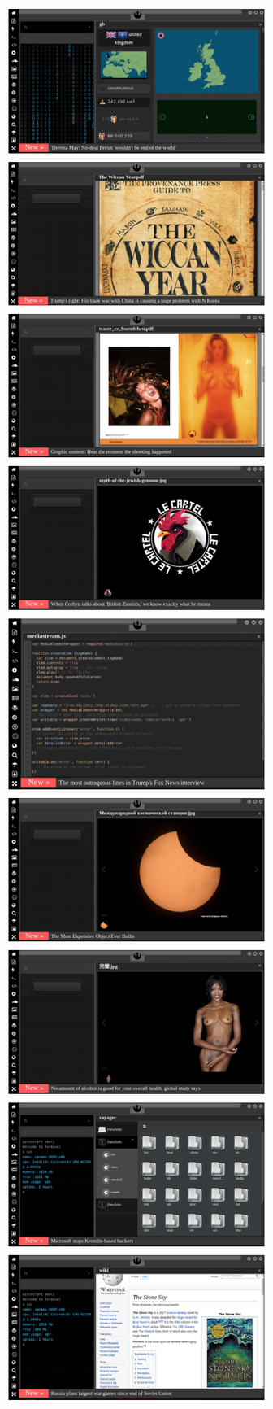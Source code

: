 
![Image](brexit.png)

<!-- 
https://www.uludagsozluk.com/k/can-d%C3%BCndar/&w=bg bkz uğur dündarı kullanan kamalcı
https://www.uludagsozluk.com/k/abdullah-%C3%A7atl%C4%B1-vs-deniz-gezmi%C5%9F/&w=bg
bkz esra elöcü vs ismet inöcü
bkz adana01 dizisi vs deep türkish web
bkz öcü gibi korkuyorlar mao zedong yoldaşımdan türüyorlar takım takım
bkz selçuk bayraktarın fatih portakalın malikanesinde drone gezdirdiği iddaları
bkz atacücük olmasaydı anan kimdi bilemezdin şerefsiz dil uzatma sebepsiz
https://www.uludagsozluk.com/k/kemalizm-%C4%B1-bir-g%C3%B6rselle-anlat/&w=bg
https://www.uludagsozluk.com/e/43341516/ bkz rupert murdoch türk mü gerizekalı oç
https://www.pinterest.com/wiccasoft/pins/ bkz gaga bulutun türkler aşkenazi yahudi iddası
https://www.uludagsozluk.com/k/kelebek-d%C3%B6vmesi-yapt%C4%B1ran-erkek/&w=gd bkz at yarrağıyım demek istiyor olabilir
https://www.uludagsozluk.com/k/%C3%BClk%C3%BCc%C3%BC-ter%C3%B6r-%C3%B6rg%C3%BCt%C3%BC/&w=bg bkz kürt lütfen
https://www.uludagsozluk.com/k/ocak-ay%C4%B1nda-kilitlenen-odada-%C5%9Fimdi-serinlemek/ bkz mağara soğuk mu kardeş
https://www.uludagsozluk.com/k/%C4%B1%C5%9F%C4%B1dli-m%C3%BCcahitlerle-sevi%C5%9Fmek-cihadd%C4%B1r/ bkz adana01
bkz esra elönünü ışıdlı mücahitlerle sevişmek sevaptır iddası
https://www.uludagsozluk.com/k/%C4%B1%C5%9F%C4%B1dli-m%C3%BCcahitlerle-sevi%C5%9Fmek-cihadd%C4%B1r/&w=gd
-->

![Image](wiccanyear.png)

[![Image](hearthemoment.png)](http://www.taschen-transfer.com/media/downloads/teaser_ce_buendchen.pdf)

[![Image](myth-of-the-jewish-genome.png)](https://www.npmjs.com/package/browserless)

![Image](mediasource.png)

![Image](ISS.png)

[![Image](完璧.png)](https://www.ibm.com/developerworks/jp/aix/library/au-errnovariable/index.html)

![Image](voyager.png)

![Image](stone-sky.png)


